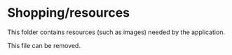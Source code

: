 # Shopping/resources

This folder contains resources (such as images) needed by the application. 

This file can be removed.
